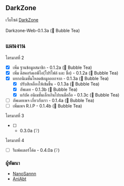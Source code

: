 ## DarkZone
เว็บไซต์
[DarkZone](http://aniabt.ddns.net/darkzone/)
<br>
<br>
Darkzone-Web-0.1.3a (🧋 Bubble Tea)

## แผนงาน
ไตรมาสที่ 2
- [x] เพิ่ม ฐานข้อมูลสมาชิก - 0.1.2a (🧋 Bubble Tea)
- [x] เพิ่ม ดิสคอร์ดเอพีไอ(โปร์ไฟล์ และ ชื่อ) - 0.1.2a (🧋 Bubble Tea)
- [X] แยกอนิเมชั่นโหลดข้อมูลออกจาก - 0.1.3a (🧋 Bubble Tea)
    - [X] ปรับสิเหลืองให้เข้มขึ้น - 0.1.3a (🧋 Bubble Tea)
    - [X] อัพเดท - 0.1.3b (🧋 Bubble Tea)
    - [X] แก้บัค อนิเมชั่นเล็กเกินไปบนมือถือ - 0.1.3c (🧋 Bubble Tea)
- [ ] อัพเดทเพจ เกี่ยวกับเรา - 0.1.4a (🧋 Bubble Tea)
- [ ] เพิ่มเพจ R.I.P - 0.1.4b (🧋 Bubble Tea)

ไตรมาสที่ 3
- [ ] - 0.3.0a (❔)

ไตรมาสที่ 4
- [ ] รีแฟคเตอร์โค้ด - 0.4.0a (❔)

### ผู้พัฒนา
* [NanoSannn](https://github.com/NanoSannn/)
* [AniAbt](https://github.com/AnimeAbout/)
